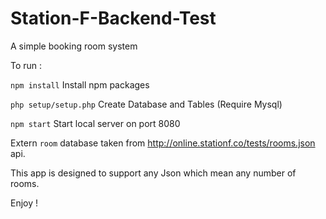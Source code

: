 # Station-F-Backend-Test

A simple booking room system

To run : 


```npm install``` Install npm packages

```php setup/setup.php``` Create Database and Tables (Require Mysql)

```npm start``` Start local server on port 8080

Extern `room` database taken from http://online.stationf.co/tests/rooms.json api.

This app is designed to support any Json which mean any number of rooms.

Enjoy !
